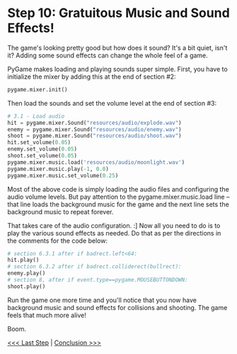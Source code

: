 # Step 10: Gratuitous Music and Sound Effects!

The game's looking pretty good but how does it sound? It's a bit quiet, isn't it? Adding some sound effects can change the whole feel of a game.

PyGame makes loading and playing sounds super simple. First, you have to initialize the mixer by adding this at the end of section #2:

```python
pygame.mixer.init()
```

Then load the sounds and set the volume level at the end of section #3:

```python
# 3.1 - Load audio
hit = pygame.mixer.Sound("resources/audio/explode.wav")
enemy = pygame.mixer.Sound("resources/audio/enemy.wav")
shoot = pygame.mixer.Sound("resources/audio/shoot.wav")
hit.set_volume(0.05)
enemy.set_volume(0.05)
shoot.set_volume(0.05)
pygame.mixer.music.load('resources/audio/moonlight.wav')
pygame.mixer.music.play(-1, 0.0)
pygame.mixer.music.set_volume(0.25)
```

Most of the above code is simply loading the audio files and configuring the audio volume levels. But pay attention to the pygame.mixer.music.load line – that line loads the background music for the game and the next line sets the background music to repeat forever.

That takes care of the audio configuration. :] Now all you need to do is to play the various sound effects as needed. Do that as per the directions in the comments for the code below:

```python
# section 6.3.1 after if badrect.left<64:
hit.play()
# section 6.3.2 after if badrect.colliderect(bullrect):
enemy.play()
# section 8, after if event.type==pygame.MOUSEBUTTONDOWN:
shoot.play()
```

Run the game one more time and you'll notice that you now have background music and sound effects for collisions and shooting. The game feels that much more alive!

Boom.

[<<< Last Step](./step9.md) | [Conclusion >>>](./step11.md)
